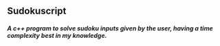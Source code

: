 ## Sudokuscript

##### A c++ program to solve sudoku inputs given by the user, having a time complexity best in my knowledge.
